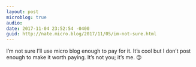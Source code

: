 ```yaml
---
layout: post
microblog: true
audio: 
date: 2017-11-04 23:52:54 -0400
guid: http://nate.micro.blog/2017/11/05/im-not-sure.html
---
```

I’m not sure I’ll use micro blog enough to pay for it. It’s cool but I don’t post enough to make it worth paying. It’s not you; it’s me. 🙃
